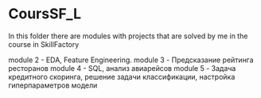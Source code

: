 # CoursSF_L
In this folder there are modules with projects that are solved by me in the course in SkillFactory


module 2 - EDA, Feature Engineering.
module 3 - Предсказание рейтинга ресторанов
module 4 - SQL, анализ авиарейсов
module 5 - Задача кредитного скоринга, решение задачи классификации, настройка гиперпараметров модели
